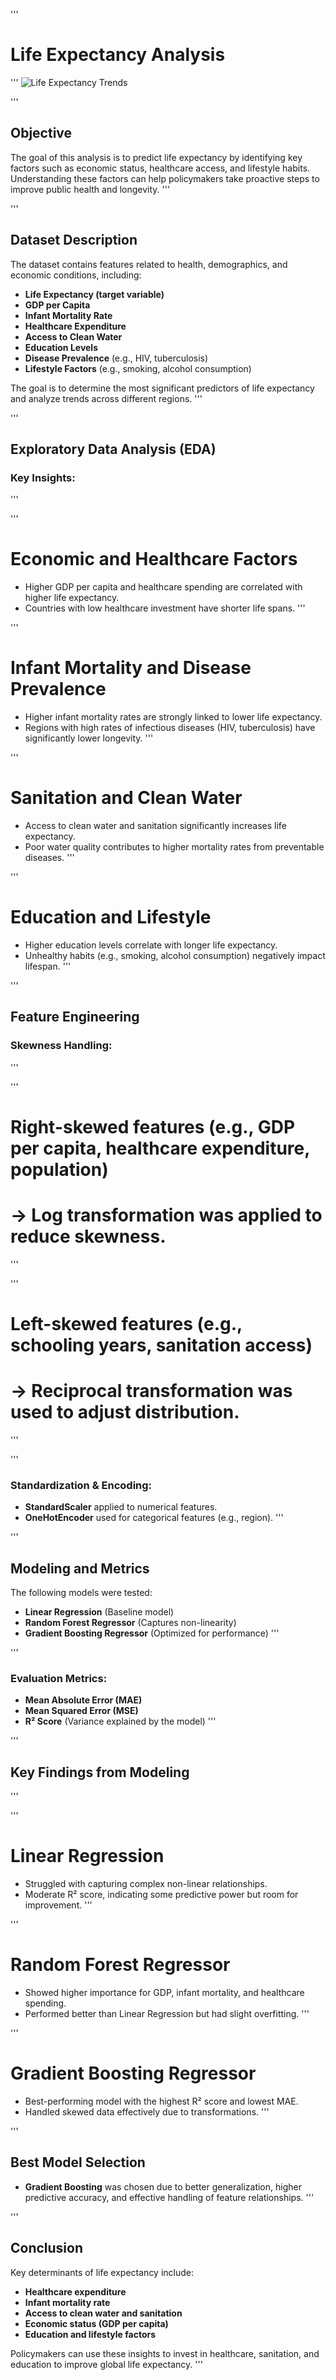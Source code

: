 '''
# Life Expectancy Analysis
'''
![Life Expectancy Trends](https://www.shutterstock.com/image-vector/man-life-cycle-concept-set-260nw-1753181330.jpg)


'''
## Objective
The goal of this analysis is to predict life expectancy by identifying key factors such as economic status, healthcare access, and lifestyle habits. Understanding these factors can help policymakers take proactive steps to improve public health and longevity.
'''

'''
## Dataset Description
The dataset contains features related to health, demographics, and economic conditions, including:

- **Life Expectancy (target variable)**
- **GDP per Capita**
- **Infant Mortality Rate**
- **Healthcare Expenditure**
- **Access to Clean Water**
- **Education Levels**
- **Disease Prevalence** (e.g., HIV, tuberculosis)
- **Lifestyle Factors** (e.g., smoking, alcohol consumption)

The goal is to determine the most significant predictors of life expectancy and analyze trends across different regions.
'''

'''
## Exploratory Data Analysis (EDA)
### Key Insights:
'''

'''
# Economic and Healthcare Factors
- Higher GDP per capita and healthcare spending are correlated with higher life expectancy.
- Countries with low healthcare investment have shorter life spans.
'''

'''
# Infant Mortality and Disease Prevalence
- Higher infant mortality rates are strongly linked to lower life expectancy.
- Regions with high rates of infectious diseases (HIV, tuberculosis) have significantly lower longevity.
'''

'''
# Sanitation and Clean Water
- Access to clean water and sanitation significantly increases life expectancy.
- Poor water quality contributes to higher mortality rates from preventable diseases.
'''

'''
# Education and Lifestyle
- Higher education levels correlate with longer life expectancy.
- Unhealthy habits (e.g., smoking, alcohol consumption) negatively impact lifespan.
'''

'''
## Feature Engineering
### Skewness Handling:
'''

'''
# Right-skewed features (e.g., GDP per capita, healthcare expenditure, population)
# → Log transformation was applied to reduce skewness.
'''

'''
# Left-skewed features (e.g., schooling years, sanitation access)
# → Reciprocal transformation was used to adjust distribution.
'''

'''
### Standardization & Encoding:
- **StandardScaler** applied to numerical features.
- **OneHotEncoder** used for categorical features (e.g., region).
'''

'''
## Modeling and Metrics
The following models were tested:
- **Linear Regression** (Baseline model)
- **Random Forest Regressor** (Captures non-linearity)
- **Gradient Boosting Regressor** (Optimized for performance)
'''

'''
### Evaluation Metrics:
- **Mean Absolute Error (MAE)**
- **Mean Squared Error (MSE)**
- **R² Score** (Variance explained by the model)
'''

'''
## Key Findings from Modeling
'''

'''
# Linear Regression
- Struggled with capturing complex non-linear relationships.
- Moderate R² score, indicating some predictive power but room for improvement.
'''

'''
# Random Forest Regressor
- Showed higher importance for GDP, infant mortality, and healthcare spending.
- Performed better than Linear Regression but had slight overfitting.
'''

'''
# Gradient Boosting Regressor
- Best-performing model with the highest R² score and lowest MAE.
- Handled skewed data effectively due to transformations.
'''

'''
## Best Model Selection
- **Gradient Boosting** was chosen due to better generalization, higher predictive accuracy, and effective handling of feature relationships.
'''

'''
## Conclusion
Key determinants of life expectancy include:
- **Healthcare expenditure**
- **Infant mortality rate**
- **Access to clean water and sanitation**
- **Economic status (GDP per capita)**
- **Education and lifestyle factors**

Policymakers can use these insights to invest in healthcare, sanitation, and education to improve global life expectancy.
'''

